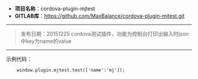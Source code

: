 - **项目名称**：cordova-plugin-mjtest
- **GITLAB库**：https://github.com/MaxBalance/cordova-plugin-mjtest.git

-------------------------------------------------------
>  发布日期：20151225
>  cordova测试插件，功能为控制台打印出输入时json中key为name的value
-------------------------------------------------------
示例代码：

```
	window.plugin.mjtest.test(['name':'mj']);

```


